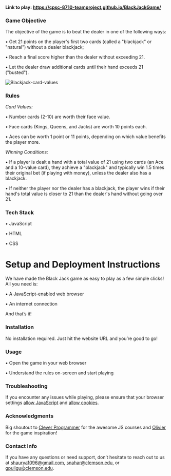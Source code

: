#### Link to play: https://cpsc-8710-teamproject.github.io/BlackJackGame/

### Game Objective

The objective of the game is to beat the dealer in one of the following ways:

• Get 21 points on the player's first two cards (called a "blackjack" or "natural") without a dealer blackjack;

• Reach a final score higher than the dealer without exceeding 21.

• Let the dealer draw additional cards until their hand exceeds 21 ("busted").

![Blackjack-card-values](https://user-images.githubusercontent.com/76790227/147416588-86b629f5-212d-4019-a412-82088b4cf690.png)

### Rules

_Card Values:_

• Number cards (2-10) are worth their face value.

• Face cards (Kings, Queens, and Jacks) are worth 10 points each.

• Aces can be worth 1 point or 11 points, depending on which value benefits the player more.

_Winning Conditions:_

• If a player is dealt a hand with a total value of 21 using two cards (an Ace and a 10-value card), they achieve a "blackjack" and typically win 1.5 times their original bet (if playing with money), unless the dealer also has a blackjack.

• If neither the player nor the dealer has a blackjack, the player wins if their hand's total value is closer to 21 than the dealer's hand without going over 21.

### Tech Stack

• JavaScript

• HTML

• CSS

# Setup and Deployment Instructions

We have made the Black Jack game as easy to play as a few simple clicks! All you need is:

• A JavaScript-enabled web browser

• An internet connection

And that’s it!

### Installation

No installation required. Just hit the website URL and you’re good to go!

### Usage

• Open the game in your web browser

• Understand the rules on-screen and start playing

### Troubleshooting

If you encounter any issues while playing, please ensure that your browser settings [allow JavaScript](https://support.google.com/adsense/answer/12654?hl=en) and [allow cookies](https://lonewolf.my.site.com/s/article/ZF-Enable-Cookies-in-Your-Web-Browser#:~:text=Use%20the%20more%20options%20menu,select%20Don't%20block%20cookies.).

### Acknowledgments

Big shoutout to [Clever Programmer](https://www.youtube.com/@CleverProgrammer) for the awesome JS courses and [Olivier](https://github.com/Oli8) for the game inspiration!

### Contact Info

If you have any questions or need support, don’t hesitate to reach out to us at shaurya1096@gmail.com, snahar@clemson.edu, or  gpuligu@clemson.edu.
